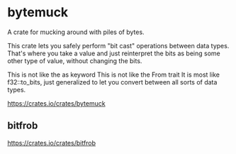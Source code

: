 # bytemuck

A crate for mucking around with piles of bytes.

This crate lets you safely perform "bit cast" operations between data types. That's where you take a value and just reinterpret the bits as being some other type of value, without changing the bits.

This is not like the as keyword
This is not like the From trait
It is most like f32::to_bits, just generalized to let you convert between all sorts of data types.


https://crates.io/crates/bytemuck

## bitfrob

https://crates.io/crates/bitfrob

